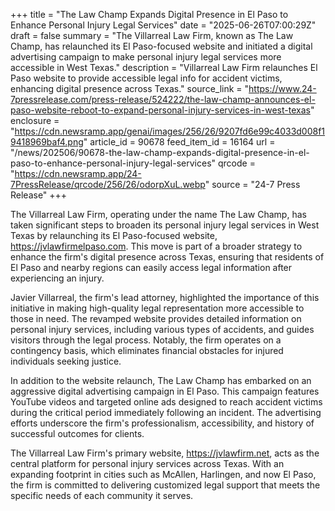 +++
title = "The Law Champ Expands Digital Presence in El Paso to Enhance Personal Injury Legal Services"
date = "2025-06-26T07:00:29Z"
draft = false
summary = "The Villarreal Law Firm, known as The Law Champ, has relaunched its El Paso-focused website and initiated a digital advertising campaign to make personal injury legal services more accessible in West Texas."
description = "Villarreal Law Firm relaunches El Paso website to provide accessible legal info for accident victims, enhancing digital presence across Texas."
source_link = "https://www.24-7pressrelease.com/press-release/524222/the-law-champ-announces-el-paso-website-reboot-to-expand-personal-injury-services-in-west-texas"
enclosure = "https://cdn.newsramp.app/genai/images/256/26/9207fd6e99c4033d008f19418969baf4.png"
article_id = 90678
feed_item_id = 16164
url = "/news/202506/90678-the-law-champ-expands-digital-presence-in-el-paso-to-enhance-personal-injury-legal-services"
qrcode = "https://cdn.newsramp.app/24-7PressRelease/qrcode/256/26/odorpXuL.webp"
source = "24-7 Press Release"
+++

<p>The Villarreal Law Firm, operating under the name The Law Champ, has taken significant steps to broaden its personal injury legal services in West Texas by relaunching its El Paso-focused website, <a href='https://jvlawfirmelpaso.com' rel='nofollow' target='_blank'>https://jvlawfirmelpaso.com</a>. This move is part of a broader strategy to enhance the firm's digital presence across Texas, ensuring that residents of El Paso and nearby regions can easily access legal information after experiencing an injury.</p><p>Javier Villarreal, the firm's lead attorney, highlighted the importance of this initiative in making high-quality legal representation more accessible to those in need. The revamped website provides detailed information on personal injury services, including various types of accidents, and guides visitors through the legal process. Notably, the firm operates on a contingency basis, which eliminates financial obstacles for injured individuals seeking justice.</p><p>In addition to the website relaunch, The Law Champ has embarked on an aggressive digital advertising campaign in El Paso. This campaign features YouTube videos and targeted online ads designed to reach accident victims during the critical period immediately following an incident. The advertising efforts underscore the firm's professionalism, accessibility, and history of successful outcomes for clients.</p><p>The Villarreal Law Firm's primary website, <a href='https://jvlawfirm.net' rel='nofollow' target='_blank'>https://jvlawfirm.net</a>, acts as the central platform for personal injury services across Texas. With an expanding footprint in cities such as McAllen, Harlingen, and now El Paso, the firm is committed to delivering customized legal support that meets the specific needs of each community it serves.</p>